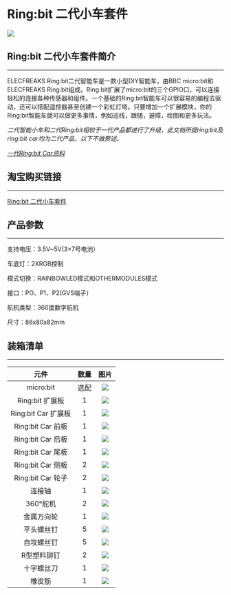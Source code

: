 # Ring:bit 二代小车套件

![](./images/zoH1NRm.jpg)
## Ring:bit 二代小车套件简介
---

ELECFREAKS Ring:bit二代智能车是一款小型DIY智能车，由BBC micro:bit和ELECFREAKS Ring:bit组成。Ring:bit扩展了micro:bit的三个GPIO口，可以连接轻松的连接各种传感器和组件。一个基础的Ring:bit智能车可以很容易的编程去驱动，还可以搭配遥控器甚至创建一个彩虹灯塔。只要增加一个扩展模块，你的Ring:bit智能车就可以做更多事情，例如巡线，跟随，避障，绘图和更多玩法。

*二代智能小车和二代Ring:bit相较于一代产品都进行了升级，此文档所提ring:bit及ring:bit car均为二代产品，以下不做赘述。*

*[一代Ring:bit Car资料](http://www.elecfreaks.com/learn-cn/microbitKit/Ring_bit_Car_Kit/index.html)*

## 淘宝购买链接
---
[Ring:bit 二代小车套件](https://item.taobao.com/item.htm?ft=t&id=608540718403)


## 产品参数
---

支持电压：3.5V~5V(3×7号电池）

车底灯：2XRGB控制

模式切换：RAINBOWLED模式和OTHERMODULES模式

接口：PO、P1、P2(GVS端子）

航机类型：360度数字航机

尺寸：86x80x82mm


## 装箱清单 ##
---


|元件|数量|图片|
|:-:|:-:|:-:|
|micro:bit|选配|![](./images/qd2qCry.png)|
|Ring:bit 扩展板|1|![](./images/y42umRI.jpg)|
|Ring:bit Car 扩展板|1|![](./images/FISsc91.jpg)|
|Ring:bit Car 前板|1|![](./images/fsGQx7H.png)|
|Ring:bit Car 后板|1|![](./images/wy2UOVu.jpg)|
|Ring:bit Car 尾板|1|![](./images/XmJFP0l.jpg)|
|Ring:bit Car 侧板|2|![](./images/N8GdGB3.jpg)|
|Ring:bit Car 轮子|2|![](./images/HnkSTMd.jpg)|
|连接轴|1|![](./images/7gvcsGF.jpg)|
|360°舵机|2|![](./images/U3XGnyB.jpg)|
|金属万向轮|1|![](./images/Ky220DU.jpg)|
|平头螺丝钉|5|![](./images/LqTtuBl.jpg)|
|自攻螺丝钉|5|![](./images/SIgzxED.jpg)|
|R型塑料铆钉|2|![](./images/dYrPAoC.jpg)|
|十字螺丝刀|1|![](./images/NbE9vox.jpg)|
|橡皮筋|1|![](./images/LKjqmwk.jpg)|

